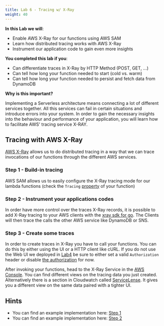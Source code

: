 ```yaml
---
title: Lab 6 - Tracing w/ X-Ray
weight: 40
---
```


**In this Lab we will**:

- Enable AWS X-Ray for our functions using AWS SAM
- Learn how distributed tracing works with AWS X-Ray 
- Instrument our application code to gain even more insights

**You completed this lab if you**:

- Can differentiate traces in X-Ray by HTTP Method (POST, GET, ...)
- Can tell how long your function needed to start (cold vs. warm)
- Can tell how long your function needed to persist and fetch data from DynamoDB

**Why is this important?**

Implementing a Serverless architecture means connecting a lot of different services together. All this services can 
fail in certain situations and introduce errors into your system. In order to gain the necessary insights into 
the behaviour and performance of your application, you will learn how to facilitate AWS' tracing service X-RAY.

## Tracing with AWS X-Ray

[AWS X-Ray](https://aws.amazon.com/xray/features/) allows us to do distributed tracing in a way that we can trace 
invocations of our functions through the different AWS services.

### Step 1 - Build-in tracing

AWS SAM allows us to easily configure the X-Ray tracing mode for our lambda functions 
(check the `Tracing` [property](https://github.com/awslabs/serverless-application-model/blob/master/versions/2016-10-31.md#awsserverlessfunction)
of your function) 

### Step 2 - Instrument your applications codes

In order have more control over the traces X-Ray records, it is possible to add X-Ray tracing to your
AWS clients with the [xray sdk for go](https://github.com/aws/aws-xray-sdk-go).
The Clients will then trace the calls the other AWS service like DynamoDB or SNS.

### Step 3 - Create some traces

In order to create traces in X-Ray you have to call your functions. You can do this by either using the UI 
or a HTTP client like cURL. If you do not use the Web UI we deployed in [Lab4](/lab4) be sure to either 
set a valid `Authorization` header or disable [the authorization](https://github.com/superluminar-io/serverless-workshop-go/blob/071a75c4cc81924bc7bcacb07749c19e0f11fe0c/template.yaml#L36-L37) 
for now.

After invoking your functions, head to the X-Ray Service in the [AWS Console](https://eu-central-1.console.aws.amazon.com/xray/home?region=eu-central-1#/service-map).
You can find different views on the tracing data you just created.
Alternatively there is a section in Cloudwatch called [ServiceLense](https://eu-central-1.console.aws.amazon.com/cloudwatch/home?region=eu-central-1#servicelens:map).
It gives you a different view on the same data paired with a tighter UI.


## Hints

- You can find an example implementation here: [Step 1](https://github.com/superluminar-io/serverless-workshop-go/compare/lab5..lab6_a?expand=1)
- You can find an example implementation here: [Step 2](https://github.com/superluminar-io/serverless-workshop-go/compare/lab6_a..lab6_b?expand=1)

